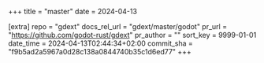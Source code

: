 +++
title = "master"
date = 2024-04-13

[extra]
repo = "gdext"
docs_rel_url = "gdext/master/godot"
pr_url = "https://github.com/godot-rust/gdext"
pr_author = ""
sort_key = 9999-01-01
date_time = 2024-04-13T02:44:34+02:00
commit_sha = "f9b5ad2a5967a0d28c138a0844740b35c1d6ed77"
+++


